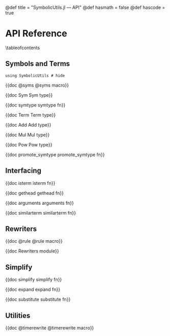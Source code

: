 @def title = "SymbolicUtils.jl — API"
@def hasmath = false
@def hascode = true

# API Reference

\tableofcontents

## Symbols and Terms

```julia:load_symutils
using SymbolicUtils # hide
```

{{doc @syms @syms macro}}

{{doc Sym Sym type}}

{{doc symtype symtype fn}}

{{doc Term Term type}}

{{doc Add Add type}}

{{doc Mul Mul type}}

{{doc Pow Pow type}}

{{doc promote_symtype promote_symtype fn}}

## Interfacing

{{doc isterm isterm fn}}

{{doc gethead gethead fn}}

{{doc arguments arguments fn}}

{{doc similarterm similarterm fn}}

## Rewriters

{{doc @rule @rule macro}}

{{doc Rewriters module}}

## Simplify

{{doc simplify simplify fn}}

{{doc expand expand fn}}

{{doc substitute substitute fn}}

## Utilities

{{doc @timerewrite @timerewrite macro}}
